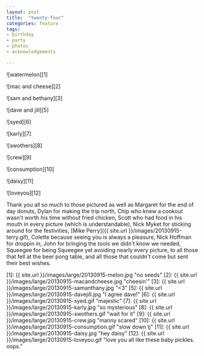 ```yaml
---
layout: post
title:  "twenty-four"
categories: feature
tags: 
- birthday
- party
- photos
- acknowledgements

---
```


![watermelon][1]

![mac and cheese][2]

![sam and bethany][3]

![dave and jill][5]

![syed][6]

![karly][7]

![swothers][8]

![crew][9]

![consumption][10]

![daisy][11]

![loveyou][12]

Thank you all so much to those pictured as well as Margaret for the end of day donuts, Dylan for making the trip north, Chip who knew a cookout wasn't worth his time without fried chicken, Scott who had food in his mouth in every picture (which is understandable), Nick Myket for sticking around for the festivities, [Mike Perry]({{ site.url }}/images/20130915-terry.gif), Colette because seeing you is always a pleasure, Nick Hoffman for droppin in, John for bringing the tools we didn't know we needed, Squeegee for being Squeegee yet avoiding nearly every picture, to all those that fell at the beer pong table, and all those that couldn't come but sent their best wishes.


[1]: {{ site.url }}/images/large/20130915-melon.jpg "no seeds"
[2]: {{ site.url }}/images/large/20130915-macandcheese.jpg "cheesin'"
[3]: {{ site.url }}/images/large/20130915-samanthany.jpg "<3"
[5]: {{ site.url }}/images/large/20130915-davejill.jpg "I agree dave!"
[6]: {{ site.url }}/images/large/20130915-syed.gif "majestic"
[7]: {{ site.url }}/images/large/20130915-karly.jpg "so mysterious"
[8]: {{ site.url }}/images/large/20130915-swothers.gif "wait for it"
[9]: {{ site.url }}/images/large/20130915-crew.jpg "manny scared"
[10]: {{ site.url }}/images/large/20130915-consumption.gif "slow down tj"
[11]: {{ site.url }}/images/large/20130915-daisy.jpg "hey daisy"
[12]: {{ site.url }}/images/large/20130915-loveyou.gif "love you all like these baby pickles.  oops."
